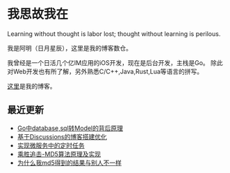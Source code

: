 # 我思故我在
Learning without thought is labor lost; thought without learning is perilous.

我是阿明（日月星辰），这里是我的博客数仓。

我曾经是一个日活几个亿IM应用的iOS开发，现在是后台开发，主栈是Go。
除此对Web开发也有所了解，另外熟悉C/C++,Java,Rust,Lua等语言的拼写。

[这里](https://blog.metaprogramming.space/)是我的博客。

## 最近更新

<!-- BLOG-POST-LIST:START -->
- [Go中database,sql转Model的背后原理](https://blog.metaprogramming.space)
- [基于Discussions的博客搭建优化](https://blog.metaprogramming.space)
- [实现微服务中的定时任务](https://blog.metaprogramming.space/post/8.html)
- [乘胜追击-MD5算法原理及实现](https://blog.metaprogramming.space/post/7.html)
- [为什么我md5得到的结果与别人不一样](https://blog.metaprogramming.space/post/6.html)
<!-- BLOG-POST-LIST:END -->
